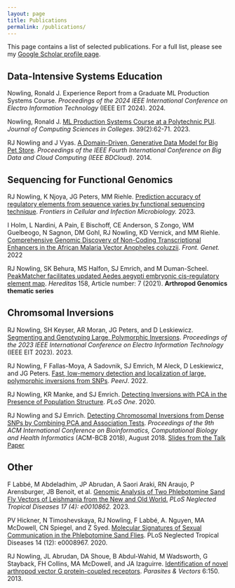 ```yaml
---
layout: page
title: Publications
permalink: /publications/
---
```


This page contains a list of selected publications.  For a full list, please see my [Google Scholar profile page](https://scholar.google.com/citations?user=a80X8MUAAAAJ&hl=en).

## Data-Intensive Systems Education

Nowling, Ronald J. Experience Report from a Graduate ML Production Systems Course. *Proceedings of the 2024 IEEE International Conference on Electro Information Technology* (IEEE EIT 2024). 2024.

Nowling, Ronald J. [ML Production Systems Course at a Polytechnic PUI](https://dl.acm.org/doi/10.5555/3636971.3636977). *Journal of Computing Sciences in Colleges*. 39(2):62-71. 2023.

RJ Nowling and J Vyas. [A Domain-Driven, Generative Data Model for Big Pet Store](https://ieeexplore.ieee.org/abstract/document/7034765). *Proceedings of the IEEE Fourth International Conference on Big Data and Cloud Computing (IEEE BDCloud)*. 2014.


## Sequencing for Functional Genomics

RJ Nowling, K Njoya, JG Peters, MM Riehle. [Prediction accuracy of regulatory elements from sequence varies by functional sequencing technique](https://www.frontiersin.org/articles/10.3389/fcimb.2023.1182567/full). *Frontiers in Cellular and Infection Microbiology.* 2023.

I Holm, L Nardini, A Pain, E Bischoff, CE Anderson, S Zongo, WM Guelbeogo, N Sagnon, DM Gohl, RJ Nowling, KD Vernick, and MM Riehle. [Comprehensive Genomic Discovery of Non-Coding Transcriptional Enhancers in the African Malaria Vector Anopheles coluzzii](https://www.frontiersin.org/articles/10.3389/fgene.2021.785934/full). *Front. Genet.* 2022

RJ Nowling, SK Behura, MS Halfon, SJ Emrich, and M Duman-Scheel. [PeakMatcher facilitates updated Aedes aegypti embryonic cis-regulatory element map](https://hereditasjournal.biomedcentral.com/articles/10.1186/s41065-021-00172-2). *Hereditas* 158, Article number: 7 (2021). **Arthropod Genomics thematic series**

## Chromsomal Inversions

RJ Nowling, SH Keyser, AR Moran, JG Peters, and D Leskiewicz. [Segmenting and Genotyping Large, Polymorphic Inversions](https://ieeexplore.ieee.org/abstract/document/10187331). *Proceedings of the 2023 IEEE International Conference on Electro Information Technology* (IEEE EIT 2023). 2023.

RJ Nowling, F Fallas-Moya, A Sadovnik, SJ Emrich, M Aleck, D Leskiewicz, and JG Peters.  [Fast, low-memory detection and localization of large, polymorphic inversions from SNPs](https://peerj.com/articles/12831/). *PeerJ*. 2022.

RJ Nowling, KR Manke, and SJ Emrich. [Detecting Inversions with PCA in the Presence of Population Structure](https://journals.plos.org/plosone/article?id=10.1371/journal.pone.0240429). *PLoS One*. 2020.

RJ Nowling and SJ Emrich. [Detecting Chromosomal Inversions from Dense SNPs by Combining PCA and Association Tests](https://dl.acm.org/citation.cfm?id=3233571). *Proceedings of the 9th ACM International Conference on Bioinformatics, Computational Biology and Health Informatics* (ACM-BCB 2018), August 2018. [Slides from the Talk](/publications/RNowling_ACMBCB2018_slides.pdf) [Paper](/publications/ACMBCB_2018.pdf)

## Other

F Labbé, M Abdeladhim, JP Abrudan, A Saori Araki, RN Araujo, P Arensburger, JB Benoit, et al. [Genomic Analysis of Two Phlebotomine Sand Fly Vectors of Leishmania from the New and Old World.](https://doi.org/10.1371/journal.pntd.0010862.) *PLoS Neglected Tropical Diseases 17 (4): e0010862.* 2023.

PV Hickner, N Timoshevskaya, RJ Nowling, F Labbé, A. Nguyen, MA McDowell, CN Spiegel, and Z Syed. [Molecular Signatures of Sexual Communication in the Phlebotomine Sand Flies](https://journals.plos.org/plosntds/article?id=10.1371/journal.pntd.0008967). PLoS Neglected Tropical Diseases 14 (12): e0008967. 2020.

RJ Nowling, JL Abrudan, DA Shoue, B Abdul-Wahid, M Wadsworth, G Stayback, FH Collins, MA McDowell, and JA Izaguirre. [Identification of novel arthropod vector G protein-coupled receptors](https://parasitesandvectors.biomedcentral.com/articles/10.1186/1756-3305-6-150). *Parasites & Vectors* 6:150. 2013.
